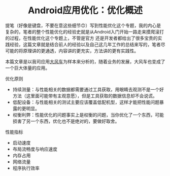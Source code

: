<h1 align="center">Android应用优化：优化概述</h1>

提笔（好像是键盘，不要在意这些细节🙃）写到性能优化这个专题，我的内心是复杂的，笔者的整个性能优化的经验史就是从Android入门开始一路走来摸爬滚打的过程，在性能优化这个专题上，不管是官方
还是开发者都给出了很多宝贵的实践经验，这篇文章就是结合前人的经验以及自己这几年工作的总结来写的，笔者尽可能的将原理讲的更通透，内容讲的更充实，方法讲的更有实践性。

本篇文章是以我司应用[大风车](http://dafengche.souche.com/)为样本来分析的，随着业务的发展，大风车也变成了一个巨大体量的应用。

优化原则

- 持续测量：与性能相关的数据都需要通过工具获取，用眼睛去观测不是一个好方法（这里面可能带有主观意愿），但是工具获取的数据信息却不会说谎。
- 低配设备：与性能相关的测试主要应该覆盖低配机型，这样才能把性能问题暴露的更明显。
- 权衡利弊：性能优化的问题事实上是权衡的问题，当你优化了一个东西，可能损害了另一个东西，优化也不是绝对的，要做好取舍。

性能指标

- 启动速度
- 布局流畅度与响应速度
- 内存占用
- 网络流量
- 程序执行效率